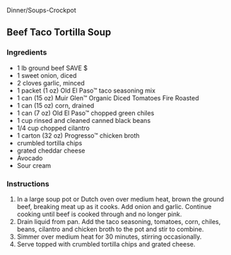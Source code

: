 Dinner/Soups-Crockpot

## Beef Taco Tortilla Soup

### Ingredients

- 1 lb ground beef SAVE $
- 1 sweet onion, diced
- 2 cloves garlic, minced
- 1 packet (1 oz) Old El Paso™ taco seasoning mix
- 1 can (15 oz) Muir Glen™ Organic Diced Tomatoes Fire Roasted
- 1 can (15 oz) corn, drained
- 1 can (7 oz) Old El Paso™ chopped green chiles
- 1 cup rinsed and cleaned canned black beans
- 1/4 cup chopped cilantro
- 1 carton (32 oz) Progresso™ chicken broth
- crumbled tortilla chips 
- grated cheddar cheese 
- Avocado
- Sour cream

### Instructions

1. In a large soup pot or Dutch oven over medium heat, brown the ground beef, breaking meat up as it cooks. Add onion and garlic. Continue cooking until beef is cooked through and no longer pink. 
2. Drain liquid from pan. Add the taco seasoning, tomatoes, corn, chiles, beans, cilantro and chicken broth to the pot and stir to combine. 
3. Simmer over medium heat for 30 minutes, stirring occasionally. 
4. Serve topped with crumbled tortilla chips and grated cheese. 



